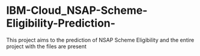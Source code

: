 # IBM-Cloud_NSAP-Scheme-Eligibility-Prediction-
This project aims to the prediction of NSAP Scheme Eligibility and the entire project with the files are present
